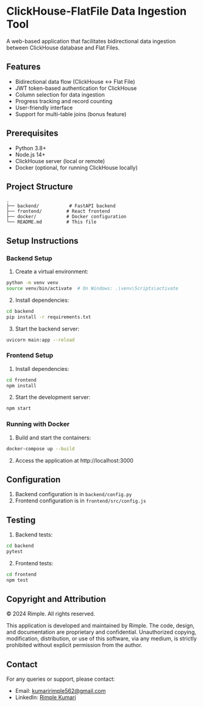 # ClickHouse-FlatFile Data Ingestion Tool

A web-based application that facilitates bidirectional data ingestion between ClickHouse database and Flat Files.

## Features

- Bidirectional data flow (ClickHouse ↔ Flat File)
- JWT token-based authentication for ClickHouse
- Column selection for data ingestion
- Progress tracking and record counting
- User-friendly interface
- Support for multi-table joins (bonus feature)

## Prerequisites

- Python 3.8+
- Node.js 14+
- ClickHouse server (local or remote)
- Docker (optional, for running ClickHouse locally)

## Project Structure

```
.
├── backend/           # FastAPI backend
├── frontend/         # React frontend
├── docker/           # Docker configuration
└── README.md         # This file
```

## Setup Instructions

### Backend Setup

1. Create a virtual environment:
```bash
python -m venv venv
source venv/bin/activate  # On Windows: .\venv\Scripts\activate
```

2. Install dependencies:
```bash
cd backend
pip install -r requirements.txt
```

3. Start the backend server:
```bash
uvicorn main:app --reload
```

### Frontend Setup

1. Install dependencies:
```bash
cd frontend
npm install
```

2. Start the development server:
```bash
npm start
```

### Running with Docker

1. Build and start the containers:
```bash
docker-compose up --build
```

2. Access the application at http://localhost:3000

## Configuration

1. Backend configuration is in `backend/config.py`
2. Frontend configuration is in `frontend/src/config.js`

## Testing

1. Backend tests:
```bash
cd backend
pytest
```

2. Frontend tests:
```bash
cd frontend
npm test
```

## Copyright and Attribution

© 2024 Rimple. All rights reserved.

This application is developed and maintained by Rimple. The code, design, and documentation are proprietary and confidential. Unauthorized copying, modification, distribution, or use of this software, via any medium, is strictly prohibited without explicit permission from the author.

## Contact

For any queries or support, please contact:
- Email: kumaririmple562@gmail.com
- LinkedIn: [Rimple Kumari](https://www.linkedin.com/in/rimple-kumari-747734256/) 